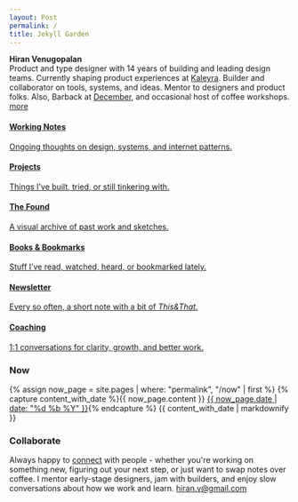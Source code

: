 ```yaml
---
layout: Post
permalink: /
title: Jekyll Garden
---
```

<p>
  <strong>Hiran Venugopalan</strong><br>
  Product and type designer with 14 years of building and leading design teams. Currently shaping product experiences at  <a href="https://www.kaleyra.com/">Kaleyra</a>. Builder and collaborator on tools, systems, and ideas. Mentor to designers and product folks. Also, Barback at <a href="https://www.instagram.com/dec.bakehouse/">December</a>, and occasional host of coffee workshops. <span class="small-link"><a href="/about">more</a></span>
</p>

<div class="card-grid">
  <a href="/notes" class="card">
    <h4>Working Notes</h4>
    <p>Ongoing thoughts on design, systems, and internet patterns.</p>
  </a>
  <a href="/projects" class="card">
    <h4>Projects</h4>
    <p>Things I've built, tried, or still tinkering with.</p>
  </a>
  <a href="https://found.hiran.in" class="card">
    <h4>The Found</h4>
    <p>A visual archive of past work and sketches.</p>
  </a>
  <a href="/logs" class="card">
    <h4>Books & Bookmarks</h4>
    <p>Stuff I’ve read, watched, heard, or bookmarked lately.</p>
  </a>
  <a href="https://hiran.substack.com/" class="card">
    <h4>Newsletter</h4>
    <p>Every so often, a short note with a bit of <i>This&That.</i></p>
  </a>
  <a href="/contact" class="card">
    <h4>Coaching</h4>
    <p>1:1 conversations for clarity, growth, and better work.</p>
  </a>
  
</div>


<h3>Now</h3>
<div>
  {% assign now_page = site.pages | where: "permalink", "/now" | first %}
  {% capture content_with_date %}{{ now_page.content }} <span class="small-link"><a href="/now">{{ now_page.date | date: "%d %b %Y" }}</a></span>{% endcapture %}
  {{ content_with_date | markdownify }}
</div>

<h3>Collaborate</h3>
<p>
Always happy to <a href="/contact">connect</a> with people - whether you're working on something new, figuring out your next step, or just want to swap notes over coffee. I mentor early-stage designers, jam with builders, and enjoy slow conversations about how we work and learn. <span class="small-link"><a href="/contact">hiran.v@gmail.com</a></span>
</p>